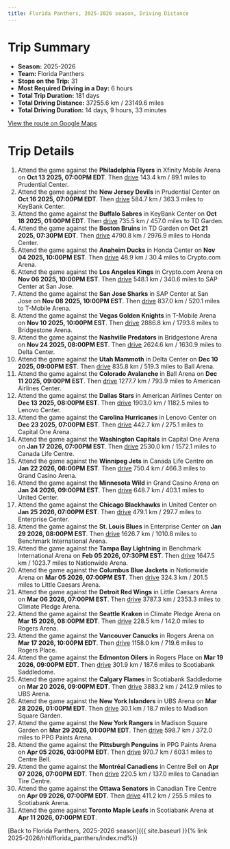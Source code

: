 ```yaml
---
title: Florida Panthers, 2025-2026 season, Driving Distance
---
```


# Trip Summary
- **Season:** 2025-2026
- **Team:** Florida Panthers
- **Stops on the Trip:** 31
- **Most Required Driving in a Day:** 6 hours
- **Total Trip Duration:** 181 days
- **Total Driving Distance:** 37255.6 km / 23149.6 miles
- **Total Driving Duration:** 14 days, 9 hours, 33 minutes

[View the route on Google Maps](https://www.google.com/maps/dir/Xfinity+Mobile+Arena+Philadelphia/Prudential+Center+New+Jersey/KeyBank+Center+Buffalo/TD+Garden+Boston/Honda+Center+Anaheim/Crypto.com+Arena+Los+Angeles/SAP+Center+at+San+Jose+San+Jose/T-Mobile+Arena+Vegas/Bridgestone+Arena+Nashville/Delta+Center+Utah/Ball+Arena+Colorado/American+Airlines+Center+Dallas/Lenovo+Center+Carolina/Capital+One+Arena+Washington/Canada+Life+Centre+Winnipeg/Grand+Casino+Arena+Minnesota/United+Center+Chicago/Enterprise+Center+St.+Louis/Benchmark+International+Arena+Tampa+Bay/Nationwide+Arena+Columbus/Little+Caesars+Arena+Detroit/Climate+Pledge+Arena+Seattle/Rogers+Arena+Vancouver/Rogers+Place+Edmonton/Scotiabank+Saddledome+Calgary/UBS+Arena+New+York/Madison+Square+Garden+New+York/PPG+Paints+Arena+Pittsburgh/Centre+Bell+Montréal/Canadian+Tire+Centre+Ottawa/Scotiabank+Arena+Toronto)

# Trip Details
1. Attend the game against the **Philadelphia Flyers** in Xfinity Mobile Arena on **Oct 13 2025, 07:00PM EDT**. Then [drive](https://www.google.com/maps/dir/Xfinity+Mobile+Arena+Philadelphia/Prudential+Center+New+Jersey) 143.4 km / 89.1 miles to Prudential Center.
2. Attend the game against the **New Jersey Devils** in Prudential Center on **Oct 16 2025, 07:00PM EDT**. Then [drive](https://www.google.com/maps/dir/Prudential+Center+New+Jersey/KeyBank+Center+Buffalo) 584.7 km / 363.3 miles to KeyBank Center.
3. Attend the game against the **Buffalo Sabres** in KeyBank Center on **Oct 18 2025, 01:00PM EDT**. Then [drive](https://www.google.com/maps/dir/KeyBank+Center+Buffalo/TD+Garden+Boston) 735.5 km / 457.0 miles to TD Garden.
4. Attend the game against the **Boston Bruins** in TD Garden on **Oct 21 2025, 07:30PM EDT**. Then [drive](https://www.google.com/maps/dir/TD+Garden+Boston/Honda+Center+Anaheim) 4790.8 km / 2976.9 miles to Honda Center.
5. Attend the game against the **Anaheim Ducks** in Honda Center on **Nov 04 2025, 10:00PM EST**. Then [drive](https://www.google.com/maps/dir/Honda+Center+Anaheim/Crypto.com+Arena+Los+Angeles) 48.9 km / 30.4 miles to Crypto.com Arena.
6. Attend the game against the **Los Angeles Kings** in Crypto.com Arena on **Nov 06 2025, 10:00PM EST**. Then [drive](https://www.google.com/maps/dir/Crypto.com+Arena+Los+Angeles/SAP+Center+at+San+Jose+San+Jose) 548.1 km / 340.6 miles to SAP Center at San Jose.
7. Attend the game against the **San Jose Sharks** in SAP Center at San Jose on **Nov 08 2025, 10:00PM EST**. Then [drive](https://www.google.com/maps/dir/SAP+Center+at+San+Jose+San+Jose/T-Mobile+Arena+Vegas) 837.0 km / 520.1 miles to T-Mobile Arena.
8. Attend the game against the **Vegas Golden Knights** in T-Mobile Arena on **Nov 10 2025, 10:00PM EST**. Then [drive](https://www.google.com/maps/dir/T-Mobile+Arena+Vegas/Bridgestone+Arena+Nashville) 2886.8 km / 1793.8 miles to Bridgestone Arena.
9. Attend the game against the **Nashville Predators** in Bridgestone Arena on **Nov 24 2025, 08:00PM EST**. Then [drive](https://www.google.com/maps/dir/Bridgestone+Arena+Nashville/Delta+Center+Utah) 2624.6 km / 1630.9 miles to Delta Center.
10. Attend the game against the **Utah Mammoth** in Delta Center on **Dec 10 2025, 09:00PM EST**. Then [drive](https://www.google.com/maps/dir/Delta+Center+Utah/Ball+Arena+Colorado) 835.8 km / 519.3 miles to Ball Arena.
11. Attend the game against the **Colorado Avalanche** in Ball Arena on **Dec 11 2025, 09:00PM EST**. Then [drive](https://www.google.com/maps/dir/Ball+Arena+Colorado/American+Airlines+Center+Dallas) 1277.7 km / 793.9 miles to American Airlines Center.
12. Attend the game against the **Dallas Stars** in American Airlines Center on **Dec 13 2025, 08:00PM EST**. Then [drive](https://www.google.com/maps/dir/American+Airlines+Center+Dallas/Lenovo+Center+Carolina) 1903.0 km / 1182.5 miles to Lenovo Center.
13. Attend the game against the **Carolina Hurricanes** in Lenovo Center on **Dec 23 2025, 07:00PM EST**. Then [drive](https://www.google.com/maps/dir/Lenovo+Center+Carolina/Capital+One+Arena+Washington) 442.7 km / 275.1 miles to Capital One Arena.
14. Attend the game against the **Washington Capitals** in Capital One Arena on **Jan 17 2026, 07:00PM EST**. Then [drive](https://www.google.com/maps/dir/Capital+One+Arena+Washington/Canada+Life+Centre+Winnipeg) 2530.0 km / 1572.1 miles to Canada Life Centre.
15. Attend the game against the **Winnipeg Jets** in Canada Life Centre on **Jan 22 2026, 08:00PM EST**. Then [drive](https://www.google.com/maps/dir/Canada+Life+Centre+Winnipeg/Grand+Casino+Arena+Minnesota) 750.4 km / 466.3 miles to Grand Casino Arena.
16. Attend the game against the **Minnesota Wild** in Grand Casino Arena on **Jan 24 2026, 09:00PM EST**. Then [drive](https://www.google.com/maps/dir/Grand+Casino+Arena+Minnesota/United+Center+Chicago) 648.7 km / 403.1 miles to United Center.
17. Attend the game against the **Chicago Blackhawks** in United Center on **Jan 25 2026, 07:00PM EST**. Then [drive](https://www.google.com/maps/dir/United+Center+Chicago/Enterprise+Center+St.+Louis) 479.1 km / 297.7 miles to Enterprise Center.
18. Attend the game against the **St. Louis Blues** in Enterprise Center on **Jan 29 2026, 08:00PM EST**. Then [drive](https://www.google.com/maps/dir/Enterprise+Center+St.+Louis/Benchmark+International+Arena+Tampa+Bay) 1626.7 km / 1010.8 miles to Benchmark International Arena.
19. Attend the game against the **Tampa Bay Lightning** in Benchmark International Arena on **Feb 05 2026, 07:30PM EST**. Then [drive](https://www.google.com/maps/dir/Benchmark+International+Arena+Tampa+Bay/Nationwide+Arena+Columbus) 1647.5 km / 1023.7 miles to Nationwide Arena.
20. Attend the game against the **Columbus Blue Jackets** in Nationwide Arena on **Mar 05 2026, 07:00PM EST**. Then [drive](https://www.google.com/maps/dir/Nationwide+Arena+Columbus/Little+Caesars+Arena+Detroit) 324.3 km / 201.5 miles to Little Caesars Arena.
21. Attend the game against the **Detroit Red Wings** in Little Caesars Arena on **Mar 06 2026, 07:00PM EST**. Then [drive](https://www.google.com/maps/dir/Little+Caesars+Arena+Detroit/Climate+Pledge+Arena+Seattle) 3787.3 km / 2353.3 miles to Climate Pledge Arena.
22. Attend the game against the **Seattle Kraken** in Climate Pledge Arena on **Mar 15 2026, 08:00PM EDT**. Then [drive](https://www.google.com/maps/dir/Climate+Pledge+Arena+Seattle/Rogers+Arena+Vancouver) 228.5 km / 142.0 miles to Rogers Arena.
23. Attend the game against the **Vancouver Canucks** in Rogers Arena on **Mar 17 2026, 10:00PM EDT**. Then [drive](https://www.google.com/maps/dir/Rogers+Arena+Vancouver/Rogers+Place+Edmonton) 1158.0 km / 719.6 miles to Rogers Place.
24. Attend the game against the **Edmonton Oilers** in Rogers Place on **Mar 19 2026, 09:00PM EDT**. Then [drive](https://www.google.com/maps/dir/Rogers+Place+Edmonton/Scotiabank+Saddledome+Calgary) 301.9 km / 187.6 miles to Scotiabank Saddledome.
25. Attend the game against the **Calgary Flames** in Scotiabank Saddledome on **Mar 20 2026, 09:00PM EDT**. Then [drive](https://www.google.com/maps/dir/Scotiabank+Saddledome+Calgary/UBS+Arena+New+York) 3883.2 km / 2412.9 miles to UBS Arena.
26. Attend the game against the **New York Islanders** in UBS Arena on **Mar 28 2026, 01:00PM EDT**. Then [drive](https://www.google.com/maps/dir/UBS+Arena+New+York/Madison+Square+Garden+New+York) 30.1 km / 18.7 miles to Madison Square Garden.
27. Attend the game against the **New York Rangers** in Madison Square Garden on **Mar 29 2026, 01:00PM EDT**. Then [drive](https://www.google.com/maps/dir/Madison+Square+Garden+New+York/PPG+Paints+Arena+Pittsburgh) 598.7 km / 372.0 miles to PPG Paints Arena.
28. Attend the game against the **Pittsburgh Penguins** in PPG Paints Arena on **Apr 05 2026, 03:00PM EDT**. Then [drive](https://www.google.com/maps/dir/PPG+Paints+Arena+Pittsburgh/Centre+Bell+Montréal) 970.7 km / 603.1 miles to Centre Bell.
29. Attend the game against the **Montréal Canadiens** in Centre Bell on **Apr 07 2026, 07:00PM EDT**. Then [drive](https://www.google.com/maps/dir/Centre+Bell+Montréal/Canadian+Tire+Centre+Ottawa) 220.5 km / 137.0 miles to Canadian Tire Centre.
30. Attend the game against the **Ottawa Senators** in Canadian Tire Centre on **Apr 09 2026, 07:00PM EDT**. Then [drive](https://www.google.com/maps/dir/Canadian+Tire+Centre+Ottawa/Scotiabank+Arena+Toronto) 411.2 km / 255.5 miles to Scotiabank Arena.
31. Attend the game against **Toronto Maple Leafs** in Scotiabank Arena at **Apr 11 2026, 07:00PM EDT**.

[Back to Florida Panthers, 2025-2026 season]({{ site.baseurl }}{% link 2025-2026/nhl/florida_panthers/index.md%})
